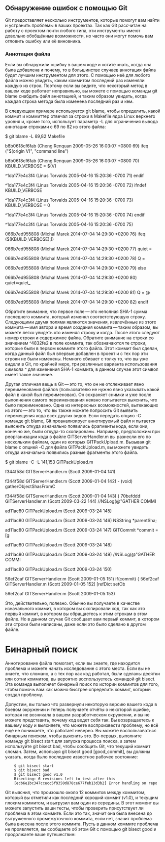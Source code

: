 ## Обнаружение ошибок с помощью Git
Git предоставляет несколько инструментов, которые помогут вам найти и устранить проблемы в ваших проектах. Так как Git рассчитан на работу с проектом почти любого типа, эти инструменты имеют довольно обобщённые возможности, но часто они могут помочь вам отловить ошибку или её виновника.

### Аннотация файла
Если вы обнаружили ошибку в вашем коде и хотите знать, когда она была добавлена и почему, то в большинстве случаев аннотация файла будет лучшим инструментом для этого. С помощью неё для любого файла можно увидеть, каким коммитом последний раз изменяли каждую из строк. Поэтому если вы видите, что некоторый метод в вашем коде работает неправильно, вы можете с помощью команды git blame снабдить файл аннотацией, и таким образом увидеть, когда каждая строка метода была изменена последний раз и кем.

В следующем примере используется git blame, чтобы определить, какой коммит и коммиттер отвечал за строки в Makefile ядра Linux верхнего уровня и, кроме того, использует параметр -L для ограничения вывода аннотации строками с 69 по 82 из этого файла:

$ git blame -L 69,82 Makefile

b8b0618cf6fab (Cheng Renquan  2009-05-26 16:03:07 +0800 69) ifeq ("$(origin V)", "command line")

b8b0618cf6fab (Cheng Renquan  2009-05-26 16:03:07 +0800 70)   KBUILD_VERBOSE = $(V)

^1da177e4c3f4 (Linus Torvalds 2005-04-16 15:20:36 -0700 71) endif

^1da177e4c3f4 (Linus Torvalds 2005-04-16 15:20:36 -0700 72) ifndef KBUILD_VERBOSE

^1da177e4c3f4 (Linus Torvalds 2005-04-16 15:20:36 -0700 73)   KBUILD_VERBOSE = 0

^1da177e4c3f4 (Linus Torvalds 2005-04-16 15:20:36 -0700 74) endif

^1da177e4c3f4 (Linus Torvalds 2005-04-16 15:20:36 -0700 75)

066b7ed955808 (Michal Marek   2014-07-04 14:29:30 +0200 76) ifeq ($(KBUILD_VERBOSE),1)

066b7ed955808 (Michal Marek   2014-07-04 14:29:30 +0200 77)   quiet =

066b7ed955808 (Michal Marek   2014-07-04 14:29:30 +0200 78)   Q =

066b7ed955808 (Michal Marek   2014-07-04 14:29:30 +0200 79) else

066b7ed955808 (Michal Marek   2014-07-04 14:29:30 +0200 80)   quiet=quiet_

066b7ed955808 (Michal Marek   2014-07-04 14:29:30 +0200 81)   Q = @

066b7ed955808 (Michal Marek   2014-07-04 14:29:30 +0200 82) endif


Обратите внимание, что первое поле — это неполная SHA-1 сумма последнего коммита, который изменял соответствующую строку. Следующими двумя полями являются значения, извлечённые из этого коммита — имя автора и время создания коммита — таким образом, вы можете легко увидеть кто изменял строку и когда. После этого следуют номер строки и содержимое файла. Обратите внимание на строки со значением ^4832fe2 в поле коммита, так обозначаются те строки, которые были в первом коммите этого файла. Этот коммит был сделан, когда данный файл был впервые добавлен в проект и с тех пор эти строки не были изменены. Немного сбивает с толку то, что вы уже видели в Git, по крайней мере, три различных варианта использования символа ^ для изменения SHA-1 коммита, в данном случае этот символ имеет такое значение.

Другая отличная вещь в Git — это то, что он не отслеживает явно переименования файлов (пользователю не нужно явно указывать какой файл в какой был переименован). Он сохраняет снимки и уже после выполнения самого переименования неявно попытается выяснить, что было переименовано. Одна из интересных возможностей, вытекающих из этого — это то, что вы также можете попросить Git выявить перемещения кода всех других видов. Если передать опцию -C команде git blame, Git проанализирует аннотируемый файл и пытается выяснить откуда изначально появились фрагменты кода, если они, конечно же, были откуда-то скопированы. Например, предположим при реорганизации кода в файле GITServerHandler.m вы разнесли его по нескольким файлам, один из которых GITPackUpload.m. Вызывая git blame с опцией -C для файла GITPackUpload.m, вы можете увидеть откуда изначально появились разные фрагменты этого файла.

$ git blame -C -L 141,153 GITPackUpload.m

f344f58d GITServerHandler.m (Scott 2009-01-04 141)

f344f58d GITServerHandler.m (Scott 2009-01-04 142) - (void) 
gatherObjectShasFromC

f344f58d GITServerHandler.m (Scott 2009-01-04 143) {
70befddd GITServerHandler.m (Scott 2009-03-22 144)         //NSLog(@"GATHER COMMI

ad11ac80 GITPackUpload.m    (Scott 2009-03-24 145)

ad11ac80 GITPackUpload.m    (Scott 2009-03-24 146)         NSString *parentSha;

ad11ac80 GITPackUpload.m    (Scott 2009-03-24 147)         GITCommit *commit = [g

ad11ac80 GITPackUpload.m    (Scott 2009-03-24 148)

ad11ac80 GITPackUpload.m    (Scott 2009-03-24 149)         //NSLog(@"GATHER COMMI

ad11ac80 GITPackUpload.m    (Scott 2009-03-24 150)

56ef2caf GITServerHandler.m (Scott 2009-01-05 151)         if(commit) {
56ef2caf GITServerHandler.m (Scott 2009-01-05 152)                 [refDict setOb

56ef2caf GITServerHandler.m (Scott 2009-01-05 153)

Это, действительно, полезно. Обычно вы получаете в качестве изначального коммит, в котором вы скопировали код, так как это первый коммит, в котором вы обращаетесь к этим строкам в этом файле. Но в данном случае Git сообщает вам первый коммит, в котором эти строки были написаны, даже если это было сделано в другом файле.

# Бинарный поиск
Аннотирование файла помогает, если вы знаете, где находится проблема и можете начать исследование с этого места. Если вы не знаете, что сломано, а с тех пор как код работал, были сделаны десятки или сотни коммитов, вы вероятно воспользуетесь командой git bisect. Эта команда выполняет бинарный поиск по истории коммитов для того, чтобы помочь вам как можно быстрее определить коммит, который создал проблему.

Допустим, вы только что развернули некоторую версию вашего кода в боевом окружении и теперь получаете отчёты о некоторой ошибке, которая не возникала в вашем разработческом окружении, и вы не можете представить, почему код ведет себя так. Вы возвращаетесь к вашему коду и выясняете, что можете воспроизвести проблему, но всё ещё не понимаете, что работает неверно. Вы можете воспользоваться бинарным поиском, чтобы выяснить это. Во-первых, выполните команду git bisect start для запуска процесса поиска, а затем используйте git bisect bad, чтобы сообщить Git, что текущий коммит сломан. Затем, используя git bisect good [good_commit], вы должны указать, когда было последнее известное рабочее состояние:

        $ git bisect start
        $ git bisect bad
        $ git bisect good v1.0
        Bisecting: 6 revisions left to test after this
        [ecb6e1bc347ccecc5f9350d878ce677feb13d3b2] Error handling on repo

Git выяснил, что произошло около 12 коммитов между коммитом, который вы отметили как последний хороший коммит (v1.0), и текущим плохим коммитом, и выгрузил вам один из середины. В этот момент вы можете запустить ваши тесты, чтобы проверить присутствует ли проблема в этом коммите. Если это так, значит она была внесена до выгруженного промежуточного коммита, если нет, значит проблема была внесена после этого коммита. Пусть в данном коммите проблема не проявляется, вы сообщаете об этом Git с помощью git bisect good и продолжаете ваше путешествие: